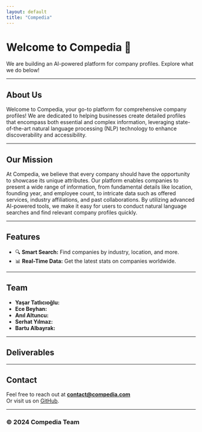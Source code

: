 ```yaml
---
layout: default
title: "Compedia"
---
```


# Welcome to Compedia 🚀
We are building an AI-powered platform for company profiles. Explore what we do below!

---

## About Us
Welcome to Compedia, your go-to platform for comprehensive company profiles! We are dedicated to helping businesses create detailed profiles that encompass both essential and complex information, leveraging state-of-the-art natural language processing (NLP) technology to enhance discoverability and accessibility.

---

## Our Mission
At Compedia, we believe that every company should have the opportunity to showcase its unique attributes. Our platform enables companies to present a wide range of information, from fundamental details like location, founding year, and employee count, to intricate data such as offered services, industry affiliations, and past collaborations. By utilizing advanced AI-powered tools, we make it easy for users to conduct natural language searches and find relevant company profiles quickly.

---

## Features
- 🔍 **Smart Search:** Find companies by industry, location, and more.
- 📊 **Real-Time Data:** Get the latest stats on companies worldwide.

---

## Team
- **Yaşar Tatlıcıoğlu:**   
- **Ece Beyhan:**   
- **Anıl Altuncu:**  
- **Serhat Yılmaz:**   
- **Bartu Albayrak:** 

---

## Deliverables


--- 

## Contact
Feel free to reach out at **contact@compedia.com**  
Or visit us on [GitHub](https://github.com/compedia).

---

### © 2024 Compedia Team
